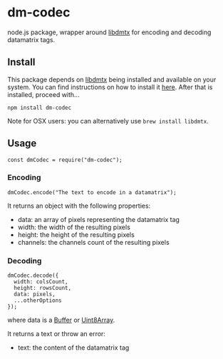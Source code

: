 # dm-codec

node.js package, wrapper around [libdmtx](http://libdmtx.sourceforge.net/) for encoding and decoding datamatrix tags.

## Install

This package depends on [libdmtx](http://libdmtx.sourceforge.net/) being installed and available on your system. You can find instructions on how to install it [here](http://libdmtx.wikidot.com/general-instructions). After that is installed, proceed with...

```
npm install dm-codec
```

Note for OSX users: you can alternatively use `brew install libdmtx`.

## Usage

```
const dmCodec = require("dm-codec");
```

### Encoding

```
dmCodec.encode("The text to encode in a datamatrix");
```

It returns an object with the following properties:

* data: an array of pixels representing the datamatrix tag
* width: the width of the resulting pixels
* height: the height of the resulting pixels
* channels: the channels count of the resulting pixels

### Decoding

```
dmCodec.decode({
  width: colsCount,
  height: rowsCount,
  data: pixels,
  ...otherOptions
});
```

where data is a [Buffer](https://nodejs.org/api/buffer.html) or [Uint8Array](https://developer.mozilla.org/en-US/docs/Web/JavaScript/Reference/Global_Objects/Uint8Array).

It returns a text or throw an error:

* text: the content of the datamatrix tag
